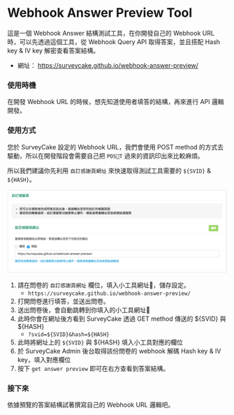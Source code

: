 # Webhook Answer Preview Tool

這是一個 Webhook Answer 結構測試工具，在你開發自己的 Webhook URL 時，可以先透過這個工具，從 Webhook Query API 取得答案，並且搭配 Hash key & IV key 解密查看答案結構。

- 網址： https://surveycake.github.io/webhook-answer-preview/


### 使用時機

在開發 Webhook URL 的時候，想先知道使用者填答的結構，再來進行 API 邏輯開發。


### 使用方式

您於 SurveyCake 設定的 Webhook URL，我們會使用 POST method 的方式去驅動，所以在開發階段會需要自己把 `POST` 過來的資訊印出來比較麻煩。

所以我們建議你先利用 `自訂感謝頁網址` 來快速取得測試工具需要的 `${SVID}` & `${HASH}`。

![image](/src/images/setting-redirection-url.png)

1. 請在問卷的 `自訂感謝頁網址` 欄位，填入小工具網址，儲存設定。
    - `https://surveycake.github.io/webhook-answer-preview/`
2. 打開問卷進行填答，並送出問卷。
3. 送出問卷後，會自動跳轉到你填入的小工具網址
4. 此時你會在網址後方看到 SurveyCake 透過 GET method 傳送的 ${SVID} 與 ${HASH}
    - `?svid=${SVID}&hash=${HASH}`
5. 此時將網址上的 `${SVID}` 與 ${HASH} 填入小工具對應的欄位
6. 於 SurveyCake Admin 後台取得該份問卷的 webhook 解碼 Hash key & IV key，填入對應欄位
7. 按下 `get answer preview` 即可在右方查看到答案結構。


### 接下來

依據預覽的答案結構試著撰寫自己的 Webhook URL 邏輯吧。
